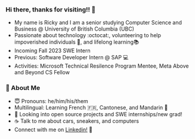 ### Hi there, thanks for visiting!! 👋
- My name is Ricky and I am a senior studying Computer Science and Business @ University of British Columbia (UBC)
- Passionate about technology :octocat:, volunteering to help impoverished individuals 🌱, and lifelong learning📚
- Incoming Fall 2023 SWE Intern
- Previous: Software Developer Intern @ SAP 💻
- Activities: Microsoft Technical Resilence Program Mentee, Meta Above and Beyond CS Fellow

### 📘 About Me
- 😇   Pronouns: he/him/his/them
- Multilingual: Learning French 🇫🇷, Cantonese, and Mandarin 🍊 
- 📂   Looking into open source projects and SWE internships/new grad!
- ☕   Talk to me about cars, sneakers, and computers
- Connect with me on [Linkedin!](https://www.linkedin.com/in/rickylai248/ "Ricky Lai Linkedin") 🔗
